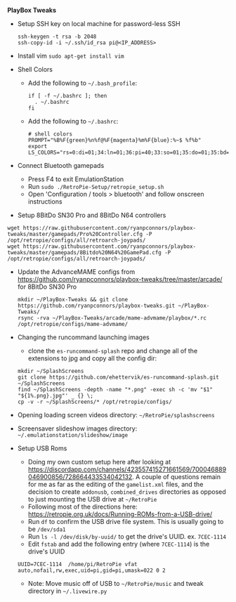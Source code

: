 
**PlayBox Tweaks**

- Setup SSH key on local machine for password-less SSH
  ```
  ssh-keygen -t rsa -b 2048
  ssh-copy-id -i ~/.ssh/id_rsa pi@<IP_ADDRESS>
  ```

- Install vim `sudo apt-get install vim`

- Shell Colors
  - Add the following to `~/.bash_profile`:
    ```
    if [ -f ~/.bashrc ]; then
      . ~/.bashrc
    fi
    ```
  - Add the following to `~/.bashrc`:
    ```
    # shell colors
    PROMPT="%B%F{green}%n%f@%F{magenta}%m%F{blue}:%~$ %f%b"
    export LS_COLORS="rs=0:di=01;34:ln=01;36:pi=40;33:so=01;35:do=01;35:bd=40;33;01:cd=40;33;01:or=40;31;01:su=37;41:sg=30;43:tw=30;42:ow=34;42:st=37;44:ex=01;32:"
    ```

- Connect Bluetooth gamepads
  - Press F4 to exit EmulationStation
  - Run `sudo ./RetroPie-Setup/retropie_setup.sh`
  - Open 'Configuration / tools > bluetooth' and follow onscreen instructions

- Setup 8BitDo SN30 Pro and 8BitDo N64 controllers
 ```
 wget https://raw.githubusercontent.com/ryanpconnors/playbox-tweaks/master/gamepads/Pro%20Controller.cfg -P /opt/retropie/configs/all/retroarch-joypads/
 wget https://raw.githubusercontent.com/ryanpconnors/playbox-tweaks/master/gamepads/8Bitdo%20N64%20GamePad.cfg -P /opt/retropie/configs/all/retroarch-joypads/
 ```

- Update the AdvanceMAME configs from https://github.com/ryanpconnors/playbox-tweaks/tree/master/arcade/ for 8BitDo SN30 Pro
  ```
  mkdir ~/PlayBox-Tweaks && git clone https://github.com/ryanpconnors/playbox-tweaks.git ~/PlayBox-Tweaks/
  rsync -rva ~/PlayBox-Tweaks/arcade/mame-advmame/playbox/*.rc /opt/retropie/configs/mame-advmame/
  ```

- Changing the runcommand launching images
  - clone the `es-runcommand-splash` repo and change all of the extensions to jpg and copy all the config dir:
  ```
  mkdir ~/SplashScreens
  git clone https://github.com/ehettervik/es-runcommand-splash.git ~/SplashScreens
  find ~/SplashScreens -depth -name "*.png" -exec sh -c 'mv "$1" "${1%.png}.jpg"' _ {} \;
  cp -v -r ~/SplashScreens/* /opt/retropie/configs/
  ```
- Opening loading screen videos directory: `~/RetroPie/splashscreens`

- Screensaver slideshow images directory: `~/.emulationstation/slideshow/image`

- Setup USB Roms
  - Doing my own custom setup here after looking at https://discordapp.com/channels/423557415271661569/700046889046900856/728664433534042132. A couple of questions remain for me as far as the editing of the `gamelist.xml` files, and the decision to create `addonusb`, `combined_drives` directories as opposed to just mounting the USB drive at `~/RetroPie`
  - Following most of the directions here: https://retropie.org.uk/docs/Running-ROMs-from-a-USB-drive/
  - Run `df` to confirm the USB drive file system. This is usually going to be `/dev/sda1`
  - Run `ls -l /dev/disk/by-uuid/` to get the drive's UUID. ex. `7CEC-1114`
  - Edit `fstab` and add the following entry (where `7CEC-1114`) is the drive's UUID
  ```
  UUID=7CEC-1114  /home/pi/RetroPie vfat  auto,nofail,rw,exec,uid=pi,gid=pi,umask=022 0 2
  ```
  - Note: Move music off of USB to `~/RetroPie/music` and tweak directory in `~/.livewire.py`
